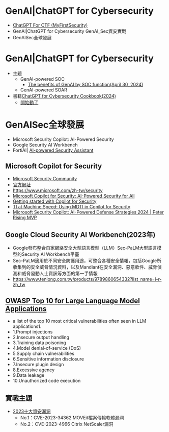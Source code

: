# GenAI|ChatGPT for Cybersecurity
- [ChatGPT For CTF (MyFirstSecurity)](ChatGPT4CTF.md)
- GenAI|ChatGPT for Cybersecurity GenAI_Sec資安實戰
- GenAISec全球發展
# GenAI|ChatGPT for Cybersecurity
- 主題
  - GenAI-powered SOC
    - [The benefits of GenAI by SOC function(April 30, 2024)](https://redcanary.com/blog/security-operations/benefits-of-genai-by-soc-function/) 
  - GenAI-powered SOAR 
- 書籍[ChatGPT for Cybersecurity Cookbook(2024)](https://www.packtpub.com/product/chatgpt-for-cybersecurity-cookbook/9781805124047)
    - [開始動了](ChatGPTHacker.md) 

# GenAISec全球發展
- Microsoft Security Copilot: AI-Powered Security
- Google Security AI Workbench
- FortiAI| [AI-powered Security Assistant](https://www.fortinet.com/products/fortiai)

## Microsoft Copilot for Security 
- [Microsoft Security Community](https://www.youtube.com/@MicrosoftSecurityCommunity)
- [官方網址](https://www.microsoft.com/zh-tw/security/business/ai-machine-learning/microsoft-copilot-security)
- https://www.microsoft.com/zh-tw/security
- [Microsoft Copilot for Security: AI-Powered Security for All](https://www.youtube.com/watch?v=sNaxv2zflmc)
- [Getting started with Copilot for Security](https://www.youtube.com/watch?v=6qR7PyRMoQ8)
- [TI at Machine Speed: Using MDTI in Copilot for Security](https://www.youtube.com/watch?v=tdZ6UivzrTQ)
- [Microsoft Security Copilot: AI-Powered Defense Strategies 2024 | Peter Rising MVP](https://www.youtube.com/watch?v=q4nF2eHw7Fc)

## Google Cloud Security AI Workbench(2023年)
- Google發布整合自家網絡安全大型語言模型（LLM）Sec-PaLM大型語言模型的Security AI Workbench平臺
- Sec-PaLM適用於不同安全防護用途，可整合各種安全情報，包括Google所收集到的安全威脅情況資料，以及Mandiant在安全漏洞、惡意軟件、威脅偵測和威脅發動人士資訊等方面的第一手情報
- https://www.tenlong.com.tw/products/9789860654332?list_name=i-r-zh_tw

## [OWASP Top 10 for Large Language Model Applications](https://owasp.org/www-project-top-10-for-large-language-model-applications/)
- a list of the top 10 most critical vulnerabilities often seen in LLM applications1.
- 1.Prompt injections
- 2.Insecure output handling
- 3.Training data poisoning
- 4.Model denial-of-service (DoS)
- 5.Supply chain vulnerabilities
- 6.Sensitive information disclosure
- 7.Insecure plugin design
- 8.Excessive agency
- 9.Data leakage
- 10.Unauthorized code execution

## 實戰主題
- [2023十大資安漏洞](https://www.ithome.com.tw/article/162080)
  - No.1：CVE-2023-34362 MOVEit檔案傳輸軟體漏洞
  - No.2：CVE-2023-4966 Citrix NetScaler漏洞

